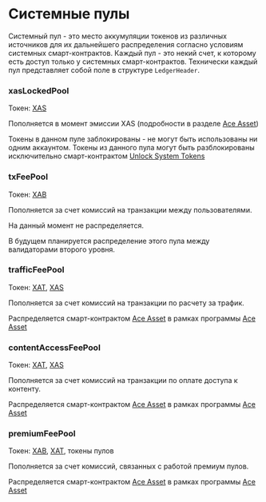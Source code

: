 # Системные пулы

Системный пул - это место аккумуляции токенов из различных источников для их дальнейшего распределения согласно условиям системных смарт-контрактов. Каждый пул - это некий счет, к которому есть доступ только у системных смарт-контрактов. Технически каждый пул представляет собой поле в структуре `LedgerHeader`.


### xasLockedPool

Токен: [XAS][9]

Пополняется в момент эмиссии XAS (подробности в разделе [Ace Asset][9])

Токены в данном пуле заблокированы - не могут быть использованы ни одним аккаунтом. Токены из данного пула могут быть разблокированы исключительно смарт-контрактом [Unlock System Tokens][14]


### txFeePool

Токен: [XAB][1]

Пополняется за счет комиссий на транзакции между пользователями.

На данный момент не распределяется.

В будущем планируется распределение этого пула между валидаторами второго уровня.


### trafficFeePool

Токен: [XAT][8], [XAS][9]

Пополняется за счет комиссий на транзакции по расчету за трафик.

Распределяется смарт-контрактом [Ace Asset][3] в рамках программы [Ace Asset][4]


### contentAccessFeePool

Токен: [XAT][8], [XAS][9]

Пополняется за счет комиссий на транзакции по оплате доступа к контенту.

Распределяется смарт-контрактом [Ace Asset][3] в рамках программы [Ace Asset][4]


### premiumFeePool

Токен: [XAB][1], [XAT][8], токены пулов

Пополняется за счет комиссий, связанных с работой премиум пулов.

Распределяется смарт-контрактом [Ace Asset][3] в рамках программы [Ace Asset][4]


[1]: ../system-tokens/ace-byte.md
[3]: ../list-of-operations/ace-asset.md
[4]: ../services/ace-asset.md
[8]: ../system-tokens/ace-time.md
[9]: ../system-tokens/ace-asset.md
[14]: ../list-of-operations/unlock-system-tokens.md
